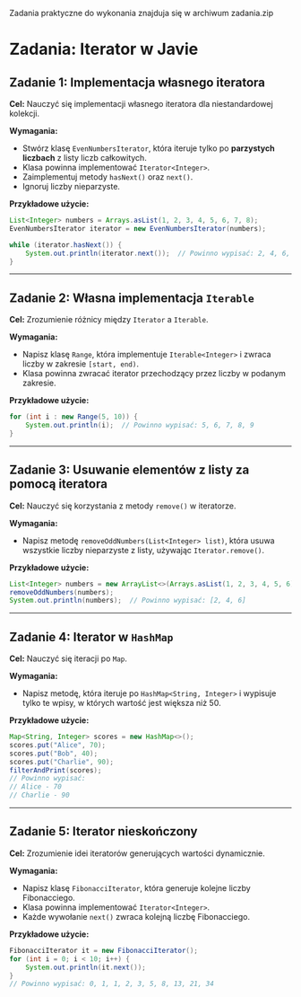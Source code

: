 Zadania praktyczne do wykonania znajduja się w archiwum zadania.zip

# Zadania: Iterator w Javie

## Zadanie 1: Implementacja własnego iteratora
**Cel:** Nauczyć się implementacji własnego iteratora dla niestandardowej kolekcji.

**Wymagania:**
- Stwórz klasę `EvenNumbersIterator`, która iteruje tylko po **parzystych liczbach** z listy liczb całkowitych.
- Klasa powinna implementować `Iterator<Integer>`.
- Zaimplementuj metody `hasNext()` oraz `next()`.
- Ignoruj liczby nieparzyste.

**Przykładowe użycie:**
```java
List<Integer> numbers = Arrays.asList(1, 2, 3, 4, 5, 6, 7, 8);
EvenNumbersIterator iterator = new EvenNumbersIterator(numbers);

while (iterator.hasNext()) {
    System.out.println(iterator.next());  // Powinno wypisać: 2, 4, 6, 8
}
```

---

## Zadanie 2: Własna implementacja `Iterable`
**Cel:** Zrozumienie różnicy między `Iterator` a `Iterable`.

**Wymagania:**
- Napisz klasę `Range`, która implementuje `Iterable<Integer>` i zwraca liczby w zakresie `[start, end)`.
- Klasa powinna zwracać iterator przechodzący przez liczby w podanym zakresie.

**Przykładowe użycie:**
```java
for (int i : new Range(5, 10)) {
    System.out.println(i);  // Powinno wypisać: 5, 6, 7, 8, 9
}
```

---

## Zadanie 3: Usuwanie elementów z listy za pomocą iteratora
**Cel:** Nauczyć się korzystania z metody `remove()` w iteratorze.

**Wymagania:**
- Napisz metodę `removeOddNumbers(List<Integer> list)`, która usuwa wszystkie liczby nieparzyste z listy, używając `Iterator.remove()`.

**Przykładowe użycie:**
```java
List<Integer> numbers = new ArrayList<>(Arrays.asList(1, 2, 3, 4, 5, 6));
removeOddNumbers(numbers);
System.out.println(numbers);  // Powinno wypisać: [2, 4, 6]
```

---

## Zadanie 4: Iterator w `HashMap`
**Cel:** Nauczyć się iteracji po `Map`.

**Wymagania:**
- Napisz metodę, która iteruje po `HashMap<String, Integer>` i wypisuje tylko te wpisy, w których wartość jest większa niż 50.

**Przykładowe użycie:**
```java
Map<String, Integer> scores = new HashMap<>();
scores.put("Alice", 70);
scores.put("Bob", 40);
scores.put("Charlie", 90);
filterAndPrint(scores);
// Powinno wypisać:
// Alice - 70
// Charlie - 90
```

---

## Zadanie 5: Iterator nieskończony
**Cel:** Zrozumienie idei iteratorów generujących wartości dynamicznie.

**Wymagania:**
- Napisz klasę `FibonacciIterator`, która generuje kolejne liczby Fibonacciego.
- Klasa powinna implementować `Iterator<Integer>`.
- Każde wywołanie `next()` zwraca kolejną liczbę Fibonacciego.

**Przykładowe użycie:**
```java
FibonacciIterator it = new FibonacciIterator();
for (int i = 0; i < 10; i++) {
    System.out.println(it.next());  
}
// Powinno wypisać: 0, 1, 1, 2, 3, 5, 8, 13, 21, 34
```

